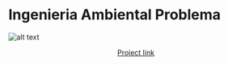 # Ingenieria Ambiental Problema

![alt text](https://github.com/JoseEmmanuelVG/IngenieriaAmbiental_Problema/blob/main/im%C3%A1genes/IMG_20221031_134505.jpg)

<p align="center">
  <a href="https://https://joseemmanuelvg.github.io/%C3%81RBOREO_UPIITA-JEVG.html">Project link</a>
</p>


